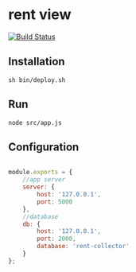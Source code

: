 # rent view

[![Build Status](https://travis-ci.org/mrsuh/rent-view.svg?branch=master)](https://travis-ci.org/mrsuh/rent-view)

## Installation
```
sh bin/deploy.sh
```

## Run
```
node src/app.js
```

## Configuration
```javascript

module.exports = {
    //app server
    server: {
        host: '127.0.0.1',
        port: 5000
    },
    //database
    db: {
        host: '127.0.0.1',
        port: 2000,
        database: 'rent-collector'
    }
};
```